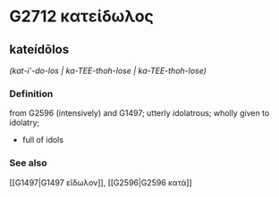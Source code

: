 # G2712 κατείδωλος

## kateídōlos

_(kat-i'-do-los | ka-TEE-thoh-lose | ka-TEE-thoh-lose)_

### Definition

from G2596 (intensively) and G1497; utterly idolatrous; wholly given to idolatry; 

- full of idols

### See also

[[G1497|G1497 εἴδωλον]], [[G2596|G2596 κατά]]
